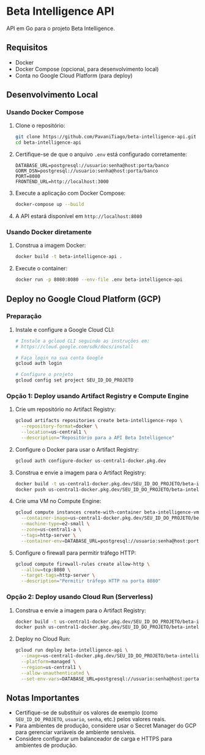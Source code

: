 # Beta Intelligence API

API em Go para o projeto Beta Intelligence.

## Requisitos

- Docker
- Docker Compose (opcional, para desenvolvimento local)
- Conta no Google Cloud Platform (para deploy)

## Desenvolvimento Local

### Usando Docker Compose

1. Clone o repositório:
   ```bash
   git clone https://github.com/PavaniTiago/beta-intelligence-api.git
   cd beta-intelligence-api
   ```

2. Certifique-se de que o arquivo `.env` está configurado corretamente:
   ```
   DATABASE_URL=postgresql://usuario:senha@host:porta/banco
   GORM_DSN=postgresql://usuario:senha@host:porta/banco
   PORT=8080
   FRONTEND_URL=http://localhost:3000
   ```

3. Execute a aplicação com Docker Compose:
   ```bash
   docker-compose up --build
   ```

4. A API estará disponível em `http://localhost:8080`

### Usando Docker diretamente

1. Construa a imagem Docker:
   ```bash
   docker build -t beta-intelligence-api .
   ```

2. Execute o container:
   ```bash
   docker run -p 8080:8080 --env-file .env beta-intelligence-api
   ```

## Deploy no Google Cloud Platform (GCP)

### Preparação

1. Instale e configure a Google Cloud CLI:
   ```bash
   # Instale a gcloud CLI seguindo as instruções em:
   # https://cloud.google.com/sdk/docs/install
   
   # Faça login na sua conta Google
   gcloud auth login
   
   # Configure o projeto
   gcloud config set project SEU_ID_DO_PROJETO
   ```

### Opção 1: Deploy usando Artifact Registry e Compute Engine

1. Crie um repositório no Artifact Registry:
   ```bash
   gcloud artifacts repositories create beta-intelligence-repo \
     --repository-format=docker \
     --location=us-central1 \
     --description="Repositório para a API Beta Intelligence"
   ```

2. Configure o Docker para usar o Artifact Registry:
   ```bash
   gcloud auth configure-docker us-central1-docker.pkg.dev
   ```

3. Construa e envie a imagem para o Artifact Registry:
   ```bash
   docker build -t us-central1-docker.pkg.dev/SEU_ID_DO_PROJETO/beta-intelligence-repo/beta-intelligence-api:latest .
   docker push us-central1-docker.pkg.dev/SEU_ID_DO_PROJETO/beta-intelligence-repo/beta-intelligence-api:latest
   ```

4. Crie uma VM no Compute Engine:
   ```bash
   gcloud compute instances create-with-container beta-intelligence-vm \
     --container-image=us-central1-docker.pkg.dev/SEU_ID_DO_PROJETO/beta-intelligence-repo/beta-intelligence-api:latest \
     --machine-type=e2-small \
     --zone=us-central1-a \
     --tags=http-server \
     --container-env=DATABASE_URL=postgresql://usuario:senha@host:porta/banco,GORM_DSN=postgresql://usuario:senha@host:porta/banco,PORT=8080,FRONTEND_URL=https://seu-frontend.com
   ```

5. Configure o firewall para permitir tráfego HTTP:
   ```bash
   gcloud compute firewall-rules create allow-http \
     --allow=tcp:8080 \
     --target-tags=http-server \
     --description="Permitir tráfego HTTP na porta 8080"
   ```

### Opção 2: Deploy usando Cloud Run (Serverless)

1. Construa e envie a imagem para o Artifact Registry:
   ```bash
   docker build -t us-central1-docker.pkg.dev/SEU_ID_DO_PROJETO/beta-intelligence-repo/beta-intelligence-api:latest .
   docker push us-central1-docker.pkg.dev/SEU_ID_DO_PROJETO/beta-intelligence-repo/beta-intelligence-api:latest
   ```

2. Deploy no Cloud Run:
   ```bash
   gcloud run deploy beta-intelligence-api \
     --image=us-central1-docker.pkg.dev/SEU_ID_DO_PROJETO/beta-intelligence-repo/beta-intelligence-api:latest \
     --platform=managed \
     --region=us-central1 \
     --allow-unauthenticated \
     --set-env-vars=DATABASE_URL=postgresql://usuario:senha@host:porta/banco,GORM_DSN=postgresql://usuario:senha@host:porta/banco,FRONTEND_URL=https://seu-frontend.com
   ```

## Notas Importantes

- Certifique-se de substituir os valores de exemplo (como `SEU_ID_DO_PROJETO`, `usuario`, `senha`, etc.) pelos valores reais.
- Para ambientes de produção, considere usar o Secret Manager do GCP para gerenciar variáveis de ambiente sensíveis.
- Considere configurar um balanceador de carga e HTTPS para ambientes de produção. 